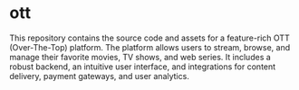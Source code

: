 # ott
This repository contains the source code and assets for a feature-rich OTT (Over-The-Top) platform. The platform allows users to stream, browse, and manage their favorite movies, TV shows, and web series. It includes a robust backend, an intuitive user interface, and integrations for content delivery, payment gateways, and user analytics.
